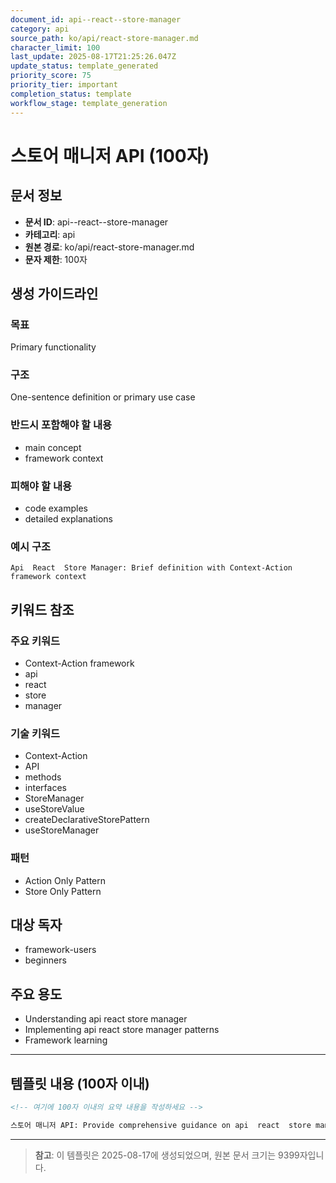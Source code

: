 ```yaml
---
document_id: api--react--store-manager
category: api
source_path: ko/api/react-store-manager.md
character_limit: 100
last_update: 2025-08-17T21:25:26.047Z
update_status: template_generated
priority_score: 75
priority_tier: important
completion_status: template
workflow_stage: template_generation
---
```


# 스토어 매니저 API (100자)

## 문서 정보
- **문서 ID**: api--react--store-manager
- **카테고리**: api
- **원본 경로**: ko/api/react-store-manager.md
- **문자 제한**: 100자

## 생성 가이드라인

### 목표
Primary functionality

### 구조
One-sentence definition or primary use case

### 반드시 포함해야 할 내용
- main concept
- framework context

### 피해야 할 내용  
- code examples
- detailed explanations

### 예시 구조
```
Api  React  Store Manager: Brief definition with Context-Action framework context
```

## 키워드 참조

### 주요 키워드
- Context-Action framework
- api
- react
- store
- manager

### 기술 키워드
- Context-Action
- API
- methods
- interfaces
- StoreManager
- useStoreValue
- createDeclarativeStorePattern
- useStoreManager

### 패턴
- Action Only Pattern
- Store Only Pattern

## 대상 독자
- framework-users
- beginners

## 주요 용도
- Understanding api  react  store manager
- Implementing api  react  store manager patterns
- Framework learning

---

## 템플릿 내용 (100자 이내)

```markdown
<!-- 여기에 100자 이내의 요약 내용을 작성하세요 -->

스토어 매니저 API: Provide comprehensive guidance on api  react  store manager의 핵심 개념과 Context-Action 프레임워크에서의 역할을 간단히 설명.
```

---

> **참고**: 이 템플릿은 2025-08-17에 생성되었으며, 
> 원본 문서 크기는 9399자입니다.
